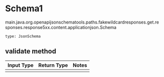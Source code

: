 # Schema1
main.java.org.openapijsonschematools.paths.fakewildcardresponses.get.responses.response5xx.content.applicationjson.Schema
```
type: JsonSchema
```

## validate method
Input Type | Return Type | Notes
------------ | ------------- | -------------
 |  |
